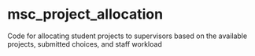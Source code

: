 # msc_project_allocation
Code for allocating student projects to supervisors based on the available projects, submitted choices, and staff workload 
